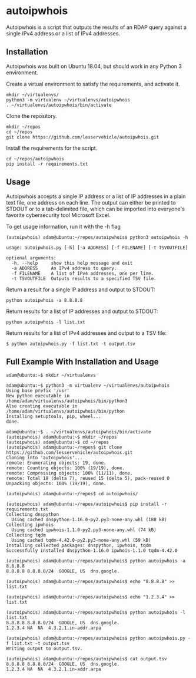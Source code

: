 # autoipwhois

Autoipwhois is a script that outputs the results of an RDAP query against a single IPv4 address or a list of IPv4 addresses. 

## Installation

Autoipwhois was built on Ubuntu 18.04, but should work in any Python 3 environment.

Create a virtual environment to satisfy the requirements, and activate it.
```
mkdir ~/virtualenvs/
python3 -m virtualenv ~/virtualenvs/autoipwhois
. ~/virtualenvs/autoipwhois/bin/activate
```

Clone the repository.
```
mkdir ~/repos
cd ~/repos
git clone https://github.com/lesservehicle/autoipwhois.git
```

Install the requirements for the script.
```
cd ~/repos/autoipwhois
pip install -r requirements.txt
```


## Usage

Autoipwhois accepts a single IP address or a list of IP addresses in a plain text file, one address on each line. The output can either be printed to STDOUT or to a tab-delimited file, which can be imported into everyone's favorite cybersecurity tool Microsoft Excel.

To get usage information, run it with the -h flag

```
(autoipwhois) adam@ubuntu:~/repos/autoipwhois$ python3 autoipwhois -h

usage: autoipwhois.py [-h] [-a ADDRESS] [-f FILENAME] [-t TSVOUTFILE]

optional arguments:
  -h, --help     show this help message and exit
  -a ADDRESS     An IPv4 address to query.
  -f FILENAME    A list of IPv4 addresses, one per line.
  -t TSVOUTFILE  Outputs results to a specified TSV file.
```

Return a result for a single IP address and output to STDOUT:
```
python autoipwhois -a 8.8.8.8
```

Return results for a list of IP addresses and output to STDOUT:
```
python autoipwhois -l list.txt
```

Return results for a list of IPv4 addresses and output to a TSV file:
```
$ python autoipwhois.py -f list.txt -t output.tsv
```

## Full Example With Installation and Usage

```
adam@ubuntu:~$ mkdir ~/virtualenvs

adam@ubuntu:~$ python3 -m virtualenv ~/virtualenvs/autoipwhois
Using base prefix '/usr'
New python executable in /home/adam/virtualenvs/autoipwhois/bin/python3
Also creating executable in /home/adam/virtualenvs/autoipwhois/bin/python
Installing setuptools, pip, wheel...
done.

adam@ubuntu:~$ . ~/virtualenvs/autoipwhois/bin/activate
(autoipwhois) adam@ubuntu:~$ mkdir ~/repos
(autoipwhois) adam@ubuntu:~$ cd ~/repos
(autoipwhois) adam@ubuntu:~/repos$ git clone https://github.com/lesservehicle/autoipwhois.git
Cloning into 'autoipwhois'...
remote: Enumerating objects: 19, done.
remote: Counting objects: 100% (19/19), done.
remote: Compressing objects: 100% (11/11), done.
remote: Total 19 (delta 7), reused 15 (delta 5), pack-reused 0
Unpacking objects: 100% (19/19), done.

(autoipwhois) adam@ubuntu:~/repos$ cd autoipwhois/

(autoipwhois) adam@ubuntu:~/repos/autoipwhois$ pip install -r requirements.txt
Collecting dnspython
  Using cached dnspython-1.16.0-py2.py3-none-any.whl (188 kB)
Collecting ipwhois
  Using cached ipwhois-1.1.0-py2.py3-none-any.whl (74 kB)
Collecting tqdm
  Using cached tqdm-4.42.0-py2.py3-none-any.whl (59 kB)
Installing collected packages: dnspython, ipwhois, tqdm
Successfully installed dnspython-1.16.0 ipwhois-1.1.0 tqdm-4.42.0

(autoipwhois) adam@ubuntu:~/repos/autoipwhois$ python autoipwhois -a 8.8.8.8
8.8.8.8	8.8.8.0/24	GOOGLE, US	dns.google.

(autoipwhois) adam@ubuntu:~/repos/autoipwhois$ echo "8.8.8.8" >> list.txt

(autoipwhois) adam@ubuntu:~/repos/autoipwhois$ echo "1.2.3.4" >> list.txt

(autoipwhois) adam@ubuntu:~/repos/autoipwhois$ python autoipwhois -l list.txt
8.8.8.8	8.8.8.0/24	GOOGLE, US	dns.google.
1.2.3.4	NA	NA	4.3.2.1.in-addr.arpa

(autoipwhois) adam@ubuntu:~/repos/autoipwhois$ python autoipwhois.py -f list.txt -t output.tsv
Writing output to output.tsv.

(autoipwhois) adam@ubuntu:~/repos/autoipwhois$ cat output.tsv 
8.8.8.8	8.8.8.0/24	GOOGLE, US	dns.google.
1.2.3.4	NA	NA	4.3.2.1.in-addr.arpa
```
